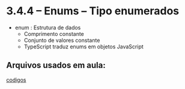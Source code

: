 # 3.4.4 – Enums – Tipo enumerados

- enum : Estrutura  de dados
  - Comprimento constante
  - Conjunto de valores constante
  - TypeScript traduz enums em objetos JavaScript

## Arquivos usados em aula:

[codigos](/typescript/codigos)